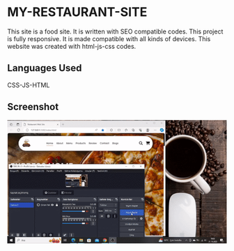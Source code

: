 
<h1> MY-RESTAURANT-SITE </h1>

This site is a food site.
It is written with SEO compatible codes.
This project is fully responsive. It is made compatible with all kinds of devices.
This website was created with html-js-css codes.

<h2> Languages Used </h2>

CSS-JS-HTML

<h2> Screenshot </h2>

![](restaurant.gif)

